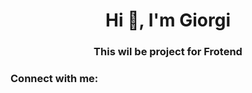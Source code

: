 <h1 align="center">Hi 👋, I'm Giorgi</h1>
<h3 align="center">This wil be project for Frotend</h3>

<h3 align="left">Connect with me:</h3>
<p align="left">
</p>